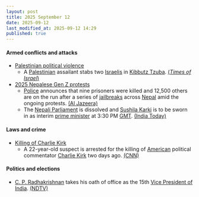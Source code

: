 ```yaml
---
layout: post
title: 2025 September 12
date: 2025-09-12
last_modified_at: 2025-09-12 14:29
published: true
---
```



#### Armed conflicts and attacks

* [Palestinian political violence](https://en.wikipedia.org/wiki/Palestinian_political_violence "Palestinian political violence")
  * A [Palestinian](https://en.wikipedia.org/wiki/Palestinian "Palestinian") assailant stabs two [Israelis](https://en.wikipedia.org/wiki/Israeli "Israeli") in [Kibbutz Tzuba](https://en.wikipedia.org/wiki/Kibbutz_Tzuba "Kibbutz Tzuba"). [(*Times of Israel*)](https://www.timesofisrael.com/two-wounded-one-seriously-in-suspected-terror-stabbing-at-hotel-west-of-jerusalem/)
* [2025 Nepalese Gen Z protests](https://en.wikipedia.org/wiki/2025_Nepalese_Gen_Z_protests "2025 Nepalese Gen Z protests")
  * [Police](https://en.wikipedia.org/wiki/Nepal_Police "Nepal Police") announces that nine prisoners were killed and 12,500 others are on the run after a series of [jailbreaks](https://en.wikipedia.org/wiki/Prison_escape "Prison escape") across [Nepal](https://en.wikipedia.org/wiki/Nepal "Nepal") amid the ongoing protests. [(Al Jazeera)](https://www.aljazeera.com/news/2025/9/12/nepal-protest-death-toll-reaches-51-as-12500-prisoners-remain-on-the-run)
  * The [Nepali Parliament](https://en.wikipedia.org/wiki/Federal_Parliament_of_Nepal "Federal Parliament of Nepal") is dissolved and [Sushila Karki](https://en.wikipedia.org/wiki/Sushila_Karki "Sushila Karki") is to be sworn in as interim [prime minister](https://en.wikipedia.org/wiki/Prime_Minister_of_Nepal "Prime Minister of Nepal") at 3:30 PM [GMT](https://en.wikipedia.org/wiki/Greenwich_Mean_Time "Greenwich Mean Time"). [(India Today)](https://www.indiatoday.in/world/story/nepal-protest-live-updates-interim-government-gen-z-trend-social-media-ban-news-2786037-2025-09-12)

#### Laws and crime

* [Killing of Charlie Kirk](https://en.wikipedia.org/wiki/Killing_of_Charlie_Kirk "Killing of Charlie Kirk")
  * A 22-year-old suspect is arrested for the killing of [American](https://en.wikipedia.org/wiki/United_States "United States") political commentator [Charlie Kirk](https://en.wikipedia.org/wiki/Charlie_Kirk "Charlie Kirk") two days ago. [(CNN)](https://www.cnn.com/us/live-news/charlie-kirk-shot-utah-death-09-12-25)

#### Politics and elections

* [C. P. Radhakrishnan](https://en.wikipedia.org/wiki/C._P._Radhakrishnan "C. P. Radhakrishnan") takes his oath of office as the 15th [Vice President of India](https://en.wikipedia.org/wiki/Vice_President_of_India "Vice President of India"). [(NDTV)](https://www.ndtv.com/india-news/after-resignation-of-former-vice-president-jagdeep-dhankar-nda-pick-chandrapuram-ponnusamy-radhakrishnan-takes-oath-as-vice-president-at-rashtrapati-b-9262659)
